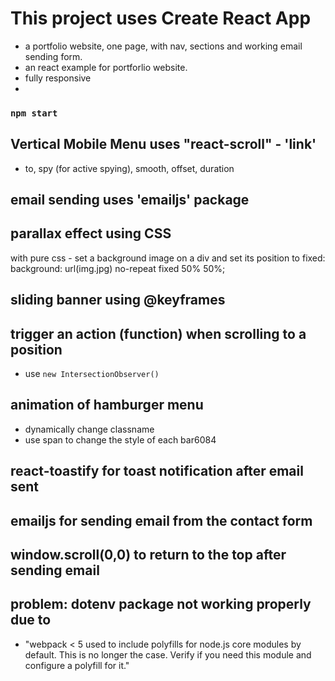 # This project uses Create React App

- a portfolio website, one page, with nav, sections and working email sending form. 
- an react example for portforlio website.
- fully responsive
- 

### `npm start`

## Vertical Mobile Menu uses "react-scroll" - 'link'
- to, spy (for active spying), smooth, offset, duration
## email sending uses 'emailjs' package

## parallax effect using CSS
with pure css - set a background image on a div and set its position to fixed: 
background: url(img.jpg) no-repeat fixed 50% 50%;

## sliding banner using @keyframes

## trigger an action (function) when scrolling to a position
- use <code>new IntersectionObserver() </code>

## animation of hamburger menu 
- dynamically change classname
- use span to change the style of each bar6084

## react-toastify for toast notification after email sent
## emailjs for sending email from the contact form

## window.scroll(0,0) to return to the top after sending email
## problem: dotenv package not working properly due to  
- "webpack < 5 used to include polyfills for node.js core modules by default.
This is no longer the case. Verify if you need this module and configure a polyfill for it."
